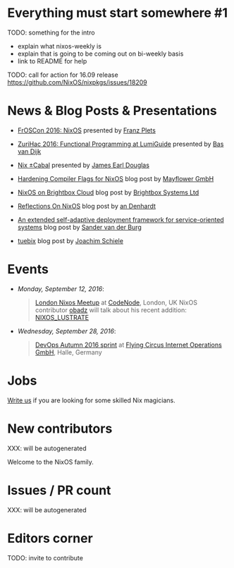 # Everything must start somewhere #1

TODO: something for the intro
 - explain what nixos-weekly is
 - explain that is going to be coming out on bi-weekly basis
 - link to README for help

TODO: call for action for 16.09 release
      https://github.com/NixOS/nixpkgs/issues/18209


# News & Blog Posts & Presentations

- [FrOSCon 2016: NixOS][1] presented by [Franz Plets][2]

- [ZuriHac 2016: Functional Programming at LumiGuide][3] presented by [Bas van Dijk][4]

- [Nix ±Cabal][5] presented by [James Earl Douglas][6]

- [Hardening Compiler Flags for NixOS][7] blog post by [Mayflower GmbH][8]

- [NixOS on Brightbox Cloud][9] blog post by [Brightbox Systems Ltd][10]

- [Reflections On NixOS][11] blog post by [an Denhardt][12]

- [An extended self-adaptive deployment framework for service-oriented systems][13] blog post by [Sander van der Burg][14]

- [tuebix][15] blog post by [Joachim Schiele][16]


# Events

- *Monday, September 12, 2016*: 
  > [London Nixos Meetup][17] at [CodeNode][18], London, UK
  > NixOS contributor [obadz][19] will talk about his recent addition: [NIXOS_LUSTRATE][20]

- *Wednesday, September 28, 2016*:
  > [DevOps Autumn 2016 sprint][21] at [Flying Circus Internet Operations GmbH][22], Halle, Germany


# Jobs

[Write us](https://github.com/NixOS/nixos-weekly/issues/new) if you are looking
for some skilled Nix magicians.


# New contributors 

XXX: will be autogenerated

Welcome to the NixOS family.


# Issues / PR count


XXX: will be autogenerated


# Editors corner

TODO: invite to contribute



[1]: https://media.ccc.de/v/froscon2016-1830-nixos
[2]: https://twitter.com/fpletz
[3]: https://youtu.be/IKznN_TYjZk?t=1580
[4]: https://github.com/basvandijk
[5]: https://begriffs.com/posts/2015-08-07-nix-plus-minus-cabal.html
[6]: http://earldouglas.com
[7]: https://blog.mayflower.de/5800-Hardening-Compiler-Flags-for-NixOS.html
[8]: https://mayflower.de
[9]: https://www.brightbox.com/blog/2016/08/25/nixos-on-brightbox-cloud/
[10]: brightbox.com
[11]: https://zenhack.net/2016/01/24/reflections-on-nixos.html
[12]: https://keybase.io/isd
[13]: http://sandervanderburg.blogspot.de/2016/08/an-extended-self-adaptive-deployment.html
[14]: http://github.com/svanderburg
[15]: https://lastlog.de/blog/posts/tuebix.html
[16]: https://lastlog.de/blog/about.html
[17]: https://skillsmatter.com/meetups/8440-london-nixos-usergroup
[18]: https://skillsmatter.com/meetups/8440-london-nixos-usergroup
[19]: https://github.com/obadz
[20]: https://github.com/NixOS/nixpkgs/pull/17784
[21]: http://www.meetup.com/DevOps-Sprint/events/231563717/
[22]: http://flyingcircus.io/
